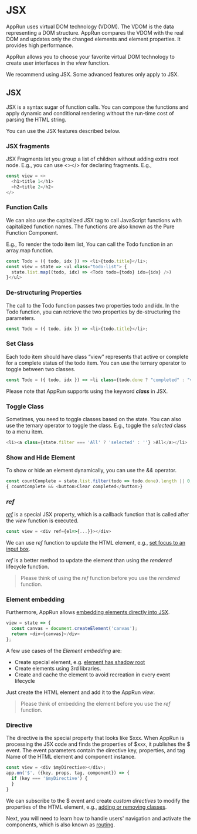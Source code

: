 # JSX

AppRun uses virtual DOM technology (VDOM). The VDOM is the data representing a DOM structure. AppRun compares the VDOM with the real DOM and updates only the changed elements and element properties. It provides high performance.

AppRun allows you to choose your favorite virtual DOM technology to create user interfaces in the _view_ function.

We recommend using JSX. Some advanced features only apply to JSX.

## JSX

JSX is a syntax sugar of function calls. You can compose the functions and apply dynamic and conditional rendering without the run-time cost of parsing the HTML string.


You can use the JSX features described below.

### JSX fragments

JSX Fragments let you group a list of children without adding extra root node. E.g., you can use <></> for declaring fragments. E.g.,

```javascript
const view = <>
  <h1>title 1</h1>
  <h2>title 2</h2>
</>
```

### Function Calls

We can also use the capitalized JSX tag to call JavaScript functions with capitalized function names. The functions are also known as the Pure Function Component.

E.g., To render the todo item list, You can call the Todo function in an array.map function.

```javaScript
const Todo = ({ todo, idx }) => <li>{todo.title}</li>;
const view = state => <ul class="todo-list"> {
  state.list.map((todo, idx) => <Todo todo={todo} idx={idx} />)
}</ul>
```

### De-structuring Properties
The call to the Todo function passes two properties todo and idx. In the Todo function, you can retrieve the two properties by de-structuring the parameters.

```javascript
const Todo = ({ todo, idx }) => <li>{todo.title}</li>;
```

### Set Class

Each todo item should have class “view” represents that active or complete for a complete status of the todo item. You can use the ternary operator to toggle between two classes.

```javascript
const Todo = ({ todo, idx }) => <li class={todo.done ? "completed" : "view"}>
```

Please note that AppRun supports using the keyword _**class**_ in JSX.

### Toggle Class

Sometimes, you need to toggle classes based on the state. You can also use the ternary operator to toggle the class. E.g., toggle the _selected_ class to a menu item.

```javascript
<li><a class={state.filter === 'All' ? 'selected' : ''} >All</a></li>
```

### Show and Hide Element

To show or hide an element dynamically, you can use the _&&_ operator.

```javascript
const countComplete = state.list.filter(todo => todo.done).length || 0;
{ countComplete && <button>Clear completed</button>}
```

### _ref_

[_ref_](https://apprun.js.org/#play/12) is a special JSX property, which is a callback function that is called after the _view_ function is executed.

```javascript
const view = <div ref={el=>{...}}></div>
```

We can use _ref_ function to update the HTML element, e.g., [set focus to an input box](https://apprun.js.org/#play/12).

_ref_ is a better method to update the element than using the _rendered_ lifecycle function.

>Please think of using the _ref_ function before you use the _rendered_ function.


### Element embedding

Furthermore, AppRun allows [embedding elements directly into JSX](https://apprun.js.org/#play/14).

```javascript
view = state => {
  const canvas = document.createElement('canvas');
  return <div>{canvas}</div>
};
```

A few use cases of the _Element embedding_ are:

* Create special element, e.g. [element has shadow root](https://apprun.js.org/#play/16)
* Create elements using 3rd libraries.
* Create and cache the element to avoid recreation in every event lifecycle

Just create the HTML element and add it to the AppRun _view_.

>Please think of embedding the element before you use the _ref_ function.

### Directive

The directive is the special property that looks like $xxx. When AppRun is processing the JSX code and finds the properties of $xxx, it publishes the $ event. The event parameters contain the directive key, properties, and tag Name of the HTML element and component instance.

```javascript
const view = <div $myDirective></div>;
app.on('$', ({key, props, tag, component}) => {
  if (key === '$myDirective') {
  }
}
```

We can subscribe to the $ event and create _custom directives_ to modify the properties of the HTML element, e.g., [adding or removing classes](https://apprun.js.org/#play/11).



Next, you will need to learn how to handle users' navigation and activate the components, which is also known as [routing](07-routing).

